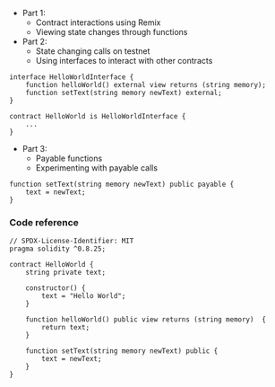 - Part 1:
	- Contract interactions using Remix
	- Viewing state changes through functions
- Part 2: 
	- State changing calls on testnet
	- Using interfaces to interact with other contracts
```solidity
interface HelloWorldInterface {
    function helloWorld() external view returns (string memory);
    function setText(string memory newText) external;
}

contract HelloWorld is HelloWorldInterface {
    ...
}
```
- Part 3: 
	- Payable functions
	- Experimenting with payable calls
```solidity
function setText(string memory newText) public payable {
    text = newText;
}
```
### Code reference

```solidity
// SPDX-License-Identifier: MIT
pragma solidity ^0.8.25;

contract HelloWorld {
    string private text;

    constructor() {
        text = "Hello World";
    }

    function helloWorld() public view returns (string memory)  {
        return text;
    }

    function setText(string memory newText) public {
        text = newText;
    }
}
```

